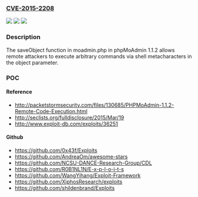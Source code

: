 ### [CVE-2015-2208](https://cve.mitre.org/cgi-bin/cvename.cgi?name=CVE-2015-2208)
![](https://img.shields.io/static/v1?label=Product&message=n%2Fa&color=blue)
![](https://img.shields.io/static/v1?label=Version&message=n%2Fa&color=blue)
![](https://img.shields.io/static/v1?label=Vulnerability&message=n%2Fa&color=brighgreen)

### Description

The saveObject function in moadmin.php in phpMoAdmin 1.1.2 allows remote attackers to execute arbitrary commands via shell metacharacters in the object parameter.

### POC

#### Reference
- http://packetstormsecurity.com/files/130685/PHPMoAdmin-1.1.2-Remote-Code-Execution.html
- http://seclists.org/fulldisclosure/2015/Mar/19
- http://www.exploit-db.com/exploits/36251

#### Github
- https://github.com/0x43f/Exploits
- https://github.com/AndreaOm/awesome-stars
- https://github.com/NCSU-DANCE-Research-Group/CDL
- https://github.com/R0B1NL1N/E-x-p-l-o-i-t-s
- https://github.com/WangYihang/Exploit-Framework
- https://github.com/XiphosResearch/exploits
- https://github.com/shildenbrand/Exploits

